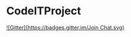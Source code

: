 CodeITProject
=============
[![Gitter](https://badges.gitter.im/Join Chat.svg)](https://gitter.im/MW1245/CodeITProject?utm_source=badge&utm_medium=badge&utm_campaign=pr-badge&utm_content=badge)
